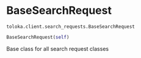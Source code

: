 # BaseSearchRequest
`toloka.client.search_requests.BaseSearchRequest`

```python
BaseSearchRequest(self)
```

Base class for all search request classes

